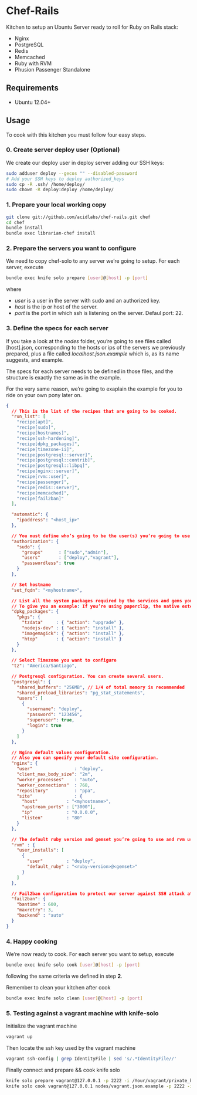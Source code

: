 # Chef-Rails

Kitchen to setup an Ubuntu Server ready to roll for Ruby on Rails stack:

* Nginx
* PostgreSQL
* Redis
* Memcached
* Ruby with RVM
* Phusion Passenger Standalone

## Requirements

* Ubuntu 12.04+

## Usage

To cook with this kitchen you must follow four easy steps.

### 0. Create server deploy user (Optional)

We create our deploy user in deploy server adding our SSH keys:
```bash
sudo adduser deploy --gecos "" --disabled-password
# Add your SSH keys to deploy authorized_keys
sudo cp -R .ssh/ /home/deploy/
sudo chown -R deploy:deploy /home/deploy/
```

### 1. Prepare your local working copy

```bash
git clone git://github.com/acidlabs/chef-rails.git chef
cd chef
bundle install
bundle exec librarian-chef install
```

### 2. Prepare the servers you want to configure

We need to copy chef-solo to any server we’re going to setup. For each server, execute

```bash
bundle exec knife solo prepare [user]@[host] -p [port]
```

where

* *user* is a user in the server with sudo and an authorized key.
* *host* is the ip or host of the server.
* *port* is the port in which ssh is listening on the server. Defaul port: 22.

### 3. Define the specs for each server

If you take a look at the *nodes* folder, you’re going to see files called [host].json, corresponding to the hosts or ips of the servers we previously prepared, plus a file called *localhost.json.example* which is, as its name suggests, and example.

The specs for each server needs to be defined in those files, and the structure is exactly the same as in the example.

For the very same reason, we’re going to exaplain the example for you to ride on your own pony later on.

```json
{
  // This is the list of the recipes that are going to be cooked.
  "run_list": [
    "recipe[apt]",
    "recipe[sudo]",
    "recipe[hostnames]",
    "recipe[ssh-hardening]",
    "recipe[dpkg_packages]",
    "recipe[timezone-ii]",
    "recipe[postgresql::server]",
    "recipe[postgresql::contrib]",
    "recipe[postgresql::libpq]",
    "recipe[nginx::server]",
    "recipe[rvm::user]",
    "recipe[passenger]",
    "recipe[redis::server]",
    "recipe[memcached]",
    "recipe[fail2ban]"
  ],

  "automatic": {
    "ipaddress": "<host_ip>"
  },

  // You must define who’s going to be the user(s) you’re going to use for deploy.
  "authorization": {
    "sudo": {
      "groups"      : ["sudo","admin"],
      "users"       : ["deploy","vagrant"],
      "passwordless": true
    }
  },

  // Set hostname
  "set_fqdn": "<myhostname>",

  // List all the system packages required by the services and gems you’re using in your apps.
  // To give you an example: If you’re using paperclip, the native extensions compilation will fail unless you have installed imagemagick declared below.
  "dpkg_packages": {
    "pkgs": {
      "tzdata"     : { "action": "upgrade" },
      "nodejs-dev" : { "action": "install" },
      "imagemagick": { "action": "install" },
      "htop"       : { "action": "install" }
    }
  },

  // Select Timezone you want to configure
  "tz": "America/Santiago",

  // Postgresql configuration. You can create several users.
  "postgresql": {
    "shared_buffers": "256MB", // 1/4 of total memory is recommended
    "shared_preload_libraries": "pg_stat_statements",
    "users": [
      {
        "username": "deploy",
        "password": "123456",
        "superuser": true,
        "login": true
      }
    ]
  },

  // Nginx default values configuration.
  // Also you can specify your default site configuration.
  "nginx": {
    "user"                : "deploy",
    "client_max_body_size": "2m",
    "worker_processes"    : "auto",
    "worker_connections"  : 768,
    "repository"          : "ppa",
    "site"                : {
      "host"           : "<myhostname>",
      "upstream_ports" : ["3000"],
      "ip"             : "0.0.0.0",
      "listen"         : "80"
    }
  },

  // The default ruby version and gemset you’re going to use and rvm user.
  "rvm" : {
    "user_installs": [
      {
        "user"         : "deploy",
        "default_ruby" : "<ruby-version>@<gemset>"
      }
    ]
  },

  // Fail2ban configuration to protect our server against SSH attack attempts
  "fail2ban": {
    "bantime" : 600,
    "maxretry": 3,
    "backend" : "auto"
  }
}
```

### 4. Happy cooking

We’re now ready to cook. For each server you want to setup, execute

```bash
bundle exec knife solo cook [user]@[host] -p [port]
```

following the same criteria we defined in step **2**.

Remember to clean your kitchen after cook

```bash
bundle exec knife solo clean [user]@[host] -p [port]
```

### 5. Testing against a vagrant machine with knife-solo

Initialize the vagrant machine
```bash
vagrant up
```
Then locate the ssh key used by the vagrant machine
```bash
vagrant ssh-config | grep IdentityFile | sed 's/.*IdentityFile//'
```
Finally connect and prepare && cook knife solo
```bash
knife solo prepare vagrant@127.0.0.1 -p 2222 -i /Your/vagrant/private_key
knife solo cook vagrant@127.0.0.1 nodes/vagrant.json.example -p 2222 -i /Your/vagrant/private_key
```

